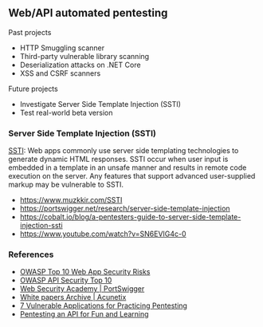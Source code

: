 ## Web/API automated pentesting

Past projects
* HTTP Smuggling scanner
* Third-party vulnerable library scanning
* Deserialization attacks on .NET Core 
* XSS and CSRF scanners

Future projects
* Investigate Server Side Template Injection (SSTI)
* Test real-world beta version

### Server Side Template Injection (SSTI)
[SSTI](https://owasp.org/www-project-web-security-testing-guide/v41/4-Web_Application_Security_Testing/07-Input_Validation_Testing/18-Testing_for_Server_Side_Template_Injection): Web apps commonly use server side templating technologies to generate dynamic HTML responses. SSTI occur when user input is embedded in a template in an unsafe manner and results in remote code execution on the server. Any features that support advanced user-supplied markup may be vulnerable to SSTI.
* https://www.muzkkir.com/SSTI
* https://portswigger.net/research/server-side-template-injection
* https://cobalt.io/blog/a-pentesters-guide-to-server-side-template-injection-ssti
* https://www.youtube.com/watch?v=SN6EVIG4c-0

### References
* [OWASP Top 10 Web App Security Risks](https://owasp.org/www-project-top-ten/)
* [OWASP API Security Top 10](https://owasp.org/www-project-api-security/)
* [Web Security Academy | PortSwigger](https://portswigger.net/web-security)
* [White papers Archive | Acunetix](https://www.acunetix.com/white-papers/)
* [7 Vulnerable Applications for Practicing Pentesting](https://rafed.github.io/devra/posts/security/vulnerable-applications-for-practicing-pentesting/)
* [Pentesting an API for Fun and Learning](https://securitygoat.medium.com/pentesting-an-api-for-fun-and-learning-b7b4801ff12)
  
